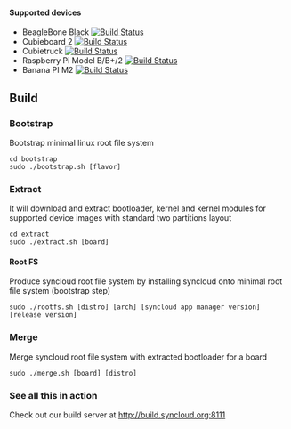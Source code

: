 #### Supported devices

- BeagleBone Black [![Build Status](http://build.syncloud.org:8111/app/rest/builds/buildType:%28id:syncloud_image_beagleboneblack%29/statusIcon)](http://build.syncloud.org:8111/viewType.html?buildTypeId=syncloud_image_beagleboneblack)
- Cubieboard 2 [![Build Status](http://build.syncloud.org:8111/app/rest/builds/buildType:%28id:syncloud_ImageCubieboard2%29/statusIcon)](http://build.syncloud.org:8111/viewType.html?buildTypeId=syncloud_ImageCubieboard2)
- Cubietruck [![Build Status](http://build.syncloud.org:8111/app/rest/builds/buildType:%28id:syncloud_ImageCubietruck%29/statusIcon)](http://build.syncloud.org:8111/viewType.html?buildTypeId=syncloud_ImageCubietruck)
- Raspberry Pi Model B/B+/2 [![Build Status](http://build.syncloud.org:8111/app/rest/builds/buildType:%28id:syncloud_image_raspberrypi2%29/statusIcon)](http://build.syncloud.org:8111/viewType.html?buildTypeId=syncloud_image_raspberrypi2)
- Banana PI M2 [![Build Status](http://build.syncloud.org:8111/app/rest/builds/buildType:%28id:syncloud_image_bananapim2%29/statusIcon)](http://build.syncloud.org:8111/viewType.html?buildTypeId=syncloud_image_bananapim2)

## Build

### Bootstrap

Bootstrap minimal linux root file system

````
cd bootstrap
sudo ./bootstrap.sh [flavor]
````

### Extract

It will download and extract bootloader, kernel and kernel modules for supported device images
with standard two partitions layout

````
cd extract
sudo ./extract.sh [board]
````

#### Root FS

Produce syncloud root file system by installing syncloud onto minimal root file system (bootstrap step)

```
sudo ./rootfs.sh [distro] [arch] [syncloud app manager version] [release version]
```

### Merge

Merge syncloud root file system with extracted bootloader for a board

````
sudo ./merge.sh [board] [distro]
````

### See all this in action

Check out our build server at http://build.syncloud.org:8111